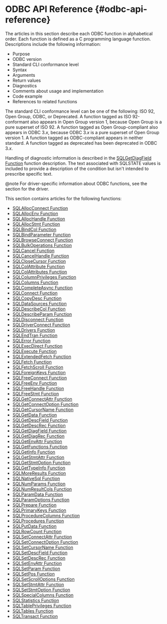 # ODBC API Reference {#odbc-api-reference}

The articles in this section describe each ODBC function in alphabetical order. Each function is defined as a C programming language function. Descriptions include the following information:

- Purpose
- ODBC version
- Standard CLI conformance level
- Syntax
- Arguments
- Return values
- Diagnostics
- Comments about usage and implementation
- Code example
- References to related functions

The standard CLI conformance level can be one of the following: ISO 92, Open Group, ODBC, or Deprecated. A function tagged as ISO 92-conformant also appears in Open Group version 1, because Open Group is a pure superset of ISO 92. A function tagged as Open Group-compliant also appears in ODBC 3.*x*, because ODBC 3.*x* is a pure superset of Open Group version 1. A function tagged as ODBC-compliant appears in neither standard. A function tagged as deprecated has been deprecated in ODBC 3.*x*.

Handling of diagnostic information is described in the [SQLGetDiagField Function](https://learn.microsoft.com/en-us/sql/odbc/reference/syntax/sqlgetdiagfield-function?view=sql-server-ver16) function description. The text associated with SQLSTATE values is included to provide a description of the condition but isn't intended to prescribe specific text.

@note For driver-specific information about ODBC functions, see the section for the driver.

This section contains articles for the following functions:

- [SQLAllocConnect Function](https://learn.microsoft.com/en-us/sql/odbc/reference/syntax/sqlallocconnect-function?view=sql-server-ver16)
- [SQLAllocEnv Function](https://learn.microsoft.com/en-us/sql/odbc/reference/syntax/sqlallocenv-function?view=sql-server-ver16)
- [SQLAllocHandle Function](https://learn.microsoft.com/en-us/sql/odbc/reference/syntax/sqlallochandle-function?view=sql-server-ver16)
- [SQLAllocStmt Function](https://learn.microsoft.com/en-us/sql/odbc/reference/syntax/sqlallocstmt-function?view=sql-server-ver16)
- [SQLBindCol Function](https://learn.microsoft.com/en-us/sql/odbc/reference/syntax/sqlbindcol-function?view=sql-server-ver16)
- [SQLBindParameter Function](https://learn.microsoft.com/en-us/sql/odbc/reference/syntax/sqlbindparameter-function?view=sql-server-ver16)
- [SQLBrowseConnect Function](https://learn.microsoft.com/en-us/sql/odbc/reference/syntax/sqlbrowseconnect-function?view=sql-server-ver16)
- [SQLBulkOperations Function](https://learn.microsoft.com/en-us/sql/odbc/reference/syntax/sqlbulkoperations-function?view=sql-server-ver16)
- [SQLCancel Function](https://learn.microsoft.com/en-us/sql/odbc/reference/syntax/sqlcancelhandle-function?view=sql-server-ver16)
- [SQLCancelHandle Function](https://learn.microsoft.com/en-us/sql/odbc/reference/syntax/sqlcancelhandle-function?view=sql-server-ver16)
- [SQLCloseCursor Function](https://learn.microsoft.com/en-us/sql/odbc/reference/syntax/sqlclosecursor-function?view=sql-server-ver16)
- [SQLColAttribute Function](https://learn.microsoft.com/en-us/sql/odbc/reference/syntax/sqlcolattributes-function?view=sql-server-ver16)
- [SQLColAttributes Function](https://learn.microsoft.com/en-us/sql/odbc/reference/syntax/sqlcolattributes-function?view=sql-server-ver16)
- [SQLColumnPrivileges Function](https://learn.microsoft.com/en-us/sql/odbc/reference/syntax/sqlcolumnprivileges-function?view=sql-server-ver16)
- [SQLColumns Function](https://learn.microsoft.com/en-us/sql/odbc/reference/syntax/sqlcolumns-function?view=sql-server-ver16)
- [SQLCompleteAsync Function](https://learn.microsoft.com/en-us/sql/odbc/reference/syntax/sqlcompleteasync-function?view=sql-server-ver16)
- [SQLConnect Function](https://learn.microsoft.com/en-us/sql/odbc/reference/syntax/sqlconnect-function?view=sql-server-ver16)
- [SQLCopyDesc Function](https://learn.microsoft.com/en-us/sql/odbc/reference/syntax/sqlcompleteasync-function?view=sql-server-ver16)
- [SQLDataSources Function](https://learn.microsoft.com/en-us/sql/odbc/reference/syntax/sqldatasources-function?view=sql-server-ver16)
- [SQLDescribeCol Function](https://learn.microsoft.com/en-us/sql/odbc/reference/syntax/sqldescribecol-function?view=sql-server-ver16)
- [SQLDescribeParam Function](https://learn.microsoft.com/en-us/sql/odbc/reference/syntax/sqldescribeparam-function?view=sql-server-ver16)
- [SQLDisconnect Function](https://learn.microsoft.com/en-us/sql/odbc/reference/syntax/sqldisconnect-function?view=sql-server-ver16)
- [SQLDriverConnect Function](https://learn.microsoft.com/en-us/sql/odbc/reference/syntax/sqldriverconnect-function?view=sql-server-ver16)
- [SQLDrivers Function](https://learn.microsoft.com/en-us/sql/odbc/reference/syntax/sqldrivers-function?view=sql-server-ver16)
- [SQLEndTran Function](https://learn.microsoft.com/en-us/sql/odbc/reference/appendixes/sqlendtran-cursor-library?view=sql-server-ver16)
- [SQLError Function](https://learn.microsoft.com/en-us/sql/odbc/reference/syntax/sqlendtran-function?view=sql-server-ver16)
- [SQLExecDirect Function](https://learn.microsoft.com/en-us/sql/odbc/reference/syntax/sqlexecdirect-function?view=sql-server-ver16)
- [SQLExecute Function](https://learn.microsoft.com/en-us/sql/odbc/reference/syntax/sqlexecute-function?view=sql-server-ver16)
- [SQLExtendedFetch Function](https://learn.microsoft.com/en-us/sql/odbc/reference/syntax/sqlextendedfetch-function?view=sql-server-ver16)
- [SQLFetch Function](https://learn.microsoft.com/en-us/sql/odbc/reference/syntax/sqlfetch-function?view=sql-server-ver16)
- [SQLFetchScroll Function](https://learn.microsoft.com/en-us/sql/odbc/reference/syntax/sqlfetchscroll-function?view=sql-server-ver16)
- [SQLForeignKeys Function](https://learn.microsoft.com/en-us/sql/odbc/reference/syntax/sqlforeignkeys-function?view=sql-server-ver16)
- [SQLFreeConnect Function](https://learn.microsoft.com/en-us/sql/odbc/reference/syntax/sqlfreeconnect-function?view=sql-server-ver16)
- [SQLFreeEnv Function](https://learn.microsoft.com/en-us/sql/odbc/reference/syntax/sqlfreeenv-function?view=sql-server-ver16)
- [SQLFreeHandle Function](https://learn.microsoft.com/en-us/sql/odbc/reference/syntax/sqlfreehandle-function?view=sql-server-ver16)
- [SQLFreeStmt Function](https://learn.microsoft.com/en-us/sql/odbc/reference/syntax/sqlfreestmt-function?view=sql-server-ver16)
- [SQLGetConnectAttr Function](https://learn.microsoft.com/en-us/sql/odbc/reference/syntax/sqlgetconnectattr-function?view=sql-server-ver16)
- [SQLGetConnectOption Function](https://learn.microsoft.com/en-us/sql/odbc/reference/syntax/sqlgetconnectoption-function?view=sql-server-ver16)
- [SQLGetCursorName Function](https://learn.microsoft.com/en-us/sql/odbc/reference/syntax/sqlgetcursorname-function?view=sql-server-ver16)
- [SQLGetData Function](https://learn.microsoft.com/en-us/sql/odbc/reference/syntax/sqlgetdata-function?view=sql-server-ver16)
- [SQLGetDescField Function](https://learn.microsoft.com/en-us/sql/odbc/reference/syntax/sqlgetdescfield-function?view=sql-server-ver16)
- [SQLGetDescRec Function](https://learn.microsoft.com/en-us/sql/odbc/reference/syntax/sqlgetdescrec-function?view=sql-server-ver16)
- [SQLGetDiagField Function](https://learn.microsoft.com/en-us/sql/odbc/reference/syntax/sqlgetdiagfield-function?view=sql-server-ver16)
- [SQLGetDiagRec Function](https://learn.microsoft.com/en-us/sql/odbc/reference/syntax/sqlgetdiagrec-function?view=sql-server-ver16)
- [SQLGetEnvAttr Function](https://learn.microsoft.com/en-us/sql/odbc/reference/syntax/sqlgetenvattr-function?view=sql-server-ver16)
- [SQLGetFunctions Function](https://learn.microsoft.com/en-us/sql/odbc/reference/syntax/sqlgetfunctions-function?view=sql-server-ver16)
- [SQLGetInfo Function](https://learn.microsoft.com/en-us/sql/odbc/reference/syntax/sqlgetinfo-function?view=sql-server-ver16)
- [SQLGetStmtAttr Function](https://learn.microsoft.com/en-us/sql/odbc/reference/syntax/sqlgetstmtattr-function?view=sql-server-ver16)
- [SQLGetStmtOption Function](https://learn.microsoft.com/en-us/sql/odbc/reference/syntax/sqlgetstmtoption-function?view=sql-server-ver16)
- [SQLGetTypeInfo Function](https://learn.microsoft.com/en-us/sql/odbc/reference/syntax/sqlgettypeinfo-function?view=sql-server-ver16)
- [SQLMoreResults Function](https://learn.microsoft.com/en-us/sql/odbc/reference/syntax/sqlmoreresults-function?view=sql-server-ver16)
- [SQLNativeSql Function](https://learn.microsoft.com/en-us/sql/odbc/reference/syntax/sqlnativesql-function?view=sql-server-ver16)
- [SQLNumParams Function](https://learn.microsoft.com/en-us/sql/odbc/reference/syntax/sqlnumparams-function?view=sql-server-ver16)
- [SQLNumResultCols Function](https://learn.microsoft.com/en-us/sql/odbc/reference/syntax/sqlnumresultcols-function?view=sql-server-ver16)
- [SQLParamData Function](https://learn.microsoft.com/en-us/sql/odbc/reference/syntax/sqlparamdata-function?view=sql-server-ver16)
- [SQLParamOptions Function](https://learn.microsoft.com/en-us/sql/odbc/reference/syntax/sqlparamoptions-function?view=sql-server-ver16)
- [SQLPrepare Function](https://learn.microsoft.com/en-us/sql/odbc/reference/syntax/sqlprepare-function?view=sql-server-ver16)
- [SQLPrimaryKeys Function](https://learn.microsoft.com/en-us/sql/odbc/reference/syntax/sqlprimarykeys-function?view=sql-server-ver16)
- [SQLProcedureColumns Function](https://learn.microsoft.com/en-us/sql/odbc/reference/syntax/sqlprocedurecolumns-function?view=sql-server-ver16)
- [SQLProcedures Function](https://learn.microsoft.com/en-us/sql/odbc/reference/syntax/sqlprocedures-function?view=sql-server-ver16)
- [SQLPutData Function](https://learn.microsoft.com/en-us/sql/odbc/reference/syntax/sqlputdata-function?view=sql-server-ver16)
- [SQLRowCount Function](https://learn.microsoft.com/en-us/sql/odbc/reference/syntax/sqlrowcount-function?view=sql-server-ver16)
- [SQLSetConnectAttr Function](https://learn.microsoft.com/en-us/sql/odbc/reference/syntax/sqlsetconnectattr-function?view=sql-server-ver16)
- [SQLSetConnectOption Function](https://learn.microsoft.com/en-us/sql/odbc/reference/syntax/sqlsetconnectoption-function?view=sql-server-ver16)
- [SQLSetCursorName Function](https://learn.microsoft.com/en-us/sql/odbc/reference/syntax/sqlsetcursorname-function?view=sql-server-ver16)
- [SQLSetDescField Function](https://learn.microsoft.com/en-us/sql/odbc/reference/syntax/sqlsetdescfield-function?view=sql-server-ver16)
- [SQLSetDescRec Function](https://learn.microsoft.com/en-us/sql/odbc/reference/syntax/sqlsetdescrec-function?view=sql-server-ver16)
- [SQLSetEnvAttr Function](https://learn.microsoft.com/en-us/sql/odbc/reference/syntax/sqlsetenvattr-function?view=sql-server-ver16)
- [SQLSetParam Function](https://learn.microsoft.com/en-us/sql/odbc/reference/syntax/sqlsetparam-function?view=sql-server-ver16)
- [SQLSetPos Function](https://learn.microsoft.com/en-us/sql/odbc/reference/syntax/sqlsetpos-function?view=sql-server-ver16)
- [SQLSetScrollOptions Function](https://learn.microsoft.com/en-us/sql/odbc/reference/syntax/sqlsetscrolloptions-function?view=sql-server-ver16)
- [SQLSetStmtAttr Function](https://learn.microsoft.com/en-us/sql/odbc/reference/syntax/sqlsetstmtattr-function?view=sql-server-ver16)
- [SQLSetStmtOption Function](https://learn.microsoft.com/en-us/sql/odbc/reference/syntax/sqlsetstmtoption-function?view=sql-server-ver16)
- [SQLSpecialColumns Function](https://learn.microsoft.com/en-us/sql/odbc/reference/syntax/sqlspecialcolumns-function?view=sql-server-ver16)
- [SQLStatistics Function](https://learn.microsoft.com/en-us/sql/odbc/reference/syntax/sqlstatistics-function?view=sql-server-ver16)
- [SQLTablePrivileges Function](https://learn.microsoft.com/en-us/sql/odbc/reference/syntax/sqltableprivileges-function?view=sql-server-ver16)
- [SQLTables Function](https://learn.microsoft.com/en-us/sql/odbc/reference/syntax/sqltables-function?view=sql-server-ver16)
- [SQLTransact Function](https://learn.microsoft.com/en-us/sql/odbc/reference/syntax/sqltransact-function?view=sql-server-ver16)
